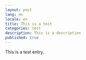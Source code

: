 ```yaml
---
layout: post
lang: en
locale: en
title: This is a test
categories: test
description: This is a description
published: true
---
```

This is a test entry.